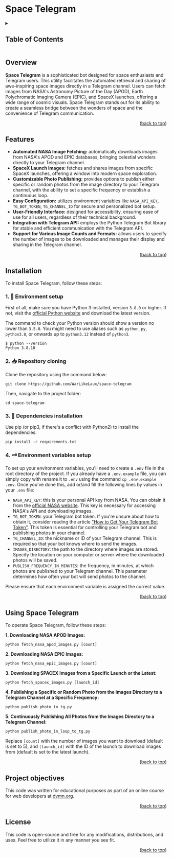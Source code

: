 <a name="readme-top"></a>

# Space Telegram

<details>
<summary><h2>Table of Contents</h2></summary>

  - [Overview](#overview)
  - [Features](#features)
  - [Installation](#installation)
  - [Usage](#usage)
  - [Project objectives](#project-objectives)
  - [License](#license)
</details>

## Overview

**Space Telegram** is a sophisticated bot designed for space enthusiasts and Telegram users. This utility facilitates the automated retrieval and sharing of awe-inspiring space images directly in a Telegram channel. Users can fetch images from NASA's Astronomy Picture of the Day (APOD), Earth Polychromatic Imaging Camera (EPIC), and SpaceX launches, offering a wide range of cosmic visuals. Space Telegram stands out for its ability to create a seamless bridge between the wonders of space and the convenience of Telegram communication.

<p align="right">(<a href="#readme-top">back to top</a>)</p>

## Features

- **Automated NASA Image Fetching:** automatically downloads images from NASA's APOD and EPIC databases, bringing celestial wonders directly to your Telegram channel.
- **SpaceX Launch Images:** fetches and shares images from specific SpaceX launches, offering a window into modern space exploration.
- **Customizable Photo Publishing:** provides options to publish either specific or random photos from the image directory to your Telegram channel, with the ability to set a specific frequency or establish a continuous loop.
- **Easy Configuration:** utilizes environment variables like `NASA_API_KEY`, `TG_BOT_TOKEN`, `TG_CHANNEL_ID` for secure and personalized bot setup.
- **User-Friendly Interface:** designed for accessibility, ensuring ease of use for all users, regardless of their technical background.
- **Integration with Telegram API:** employs the Python Telegram Bot library for stable and efficient communication with the Telegram API.
- **Support for Various Image Counts and Formats:** allows users to specify the number of images to be downloaded and manages their display and sharing in the Telegram channel.


<p align="right">(<a href="#readme-top">back to top</a>)</p>

## Installation

To install Space Telegram, follow these steps:

### 1. 🐍 Environment setup

First of all, make sure you have Python 3 installed, version `3.8.0` or higher. If not, visit the [official Python website](https://www.python.org/) and download the latest version.

The command to check your Python version should show a version no lower than `3.5.0`. You might need to use aliases such as `python`, `py`, `python3.8`, or onwards up to `python3.12` instead of `python3`.

```
$ python --version
Python 3.8.10
```

### 2. 📥 Repository cloning

Clone the repository using the command below:

```
git clone https://github.com/WarLikeLaux/space-telegram
```

Then, navigate to the project folder:

```
cd space-telegram
```

### 3. 🧩 Dependencies installation

Use pip (or pip3, if there's a conflict with Python2) to install the dependencies:

```
pip install -r requirements.txt
```

### 4. 🗝️ Environment variables setup

To set up your environment variables, you'll need to create a `.env` file in the root directory of the project. If you already have a `.env.example` file, you can simply copy with rename it to `.env` using the command `cp .env.example .env`. Once you've done this, add or/and fill the following lines by values in your `.env` file:

- `NASA_API_KEY`: this is your personal API key from NASA. You can obtain it from the [official NASA website](https://api.nasa.gov/). This key is necessary for accessing NASA's API and downloading images.
- `TG_BOT_TOKEN`: your Telegram bot token. If you're unsure about how to obtain it, consider reading the article ["How to Get Your Telegram Bot Token"](https://helpdesk.bitrix24.com/open/17622486/). This token is essential for controlling your Telegram bot and publishing photos in your channel.
- `TG_CHANNEL_ID`: the nickname or ID of your Telegram channel. This is required so that your bot knows where to send the images.
- `IMAGES_DIRECTORY`: the path to the directory where images are stored. Specify the location on your computer or server where the downloaded photos will be saved.
- `PUBLISH_FREQUENCY_IN_MINUTES`: the frequency, in minutes, at which photos are published to your Telegram channel. This parameter determines how often your bot will send photos to the channel.


Please ensure that each environment variable is assigned the correct value.

<p align="right">(<a href="#readme-top">back to top</a>)</p>

## Using Space Telegram

To operate Space Telegram, follow these steps:

**1. Downloading NASA APOD Images:**
```
python fetch_nasa_apod_images.py [count]
```

**2. Downloading NASA EPIC Images:**
```
python fetch_nasa_epic_images.py [count]
```

**3. Downloading SPACEX Images from a Specific Launch or the Latest:**
```
python fetch_spacex_images.py [launch_id]
```

**4. Publishing a Specific or Random Photo from the Images Directory to a Telegram Channel at a Specific Frequency:**
```
python publish_photo_to_tg.py
```

**5. Continuously Publishing All Photos from the Images Directory to a Telegram Channel:**
```
python publish_photo_in_loop_to_tg.py
```

Replace `[count]` with the number of images you want to download (default is set to 5), and `[launch_id]` with the ID of the launch to download images from (default is set to the latest launch).

<p align="right">(<a href="#readme-top">back to top</a>)</p>

## Project objectives

This code was written for educational purposes as part of an online course for web developers at [dvmn.org](https://dvmn.org/).

<p align="right">(<a href="#readme-top">back to top</a>)</p>

## License

This code is open-source and free for any modifications, distributions, and uses. Feel free to utilize it in any manner you see fit.

<p align="right">(<a href="#readme-top">back to top</a>)</p>